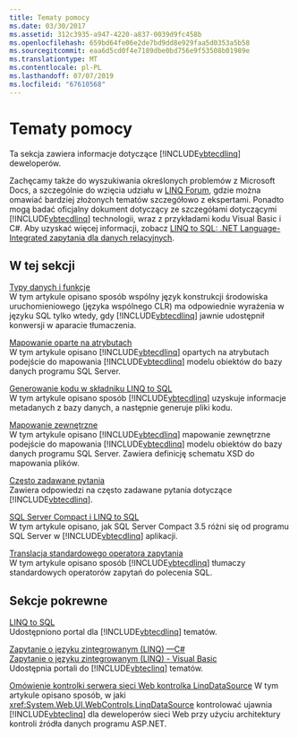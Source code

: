 ```yaml
---
title: Tematy pomocy
ms.date: 03/30/2017
ms.assetid: 312c3935-a947-4220-a837-0039d9fc458b
ms.openlocfilehash: 659bd64fe06e2de7bd9dd8e929faa5d0353a5b58
ms.sourcegitcommit: eaa6d5cd0f4e7189dbe0bd756e9f53508b01989e
ms.translationtype: MT
ms.contentlocale: pl-PL
ms.lasthandoff: 07/07/2019
ms.locfileid: "67610568"
---
```

# <a name="reference"></a>Tematy pomocy
Ta sekcja zawiera informacje dotyczące [!INCLUDE[vbtecdlinq](../../../../../../includes/vbtecdlinq-md.md)] deweloperów.  
  
 Zachęcamy także do wyszukiwania określonych problemów z Microsoft Docs, a szczególnie do wzięcia udziału w [LINQ Forum](https://go.microsoft.com/fwlink/?LinkId=76488), gdzie można omawiać bardziej złożonych tematów szczegółowo z ekspertami. Ponadto mogą badać oficjalny dokument dotyczący ze szczegółami dotyczącymi [!INCLUDE[vbtecdlinq](../../../../../../includes/vbtecdlinq-md.md)] technologii, wraz z przykładami kodu Visual Basic i C#. Aby uzyskać więcej informacji, zobacz [LINQ to SQL: .NET Language-Integrated zapytania dla danych relacyjnych](https://go.microsoft.com/fwlink/?LinkId=93205).  
  
## <a name="in-this-section"></a>W tej sekcji  
 [Typy danych i funkcje](../../../../../../docs/framework/data/adonet/sql/linq/data-types-and-functions.md)  
 W tym artykule opisano sposób wspólny język konstrukcji środowiska uruchomieniowego (języka wspólnego CLR) ma odpowiednie wyrażenia w języku SQL tylko wtedy, gdy [!INCLUDE[vbtecdlinq](../../../../../../includes/vbtecdlinq-md.md)] jawnie udostępnił konwersji w aparacie tłumaczenia.  
  
 [Mapowanie oparte na atrybutach](../../../../../../docs/framework/data/adonet/sql/linq/attribute-based-mapping.md)  
 W tym artykule opisano [!INCLUDE[vbtecdlinq](../../../../../../includes/vbtecdlinq-md.md)] opartych na atrybutach podejście do mapowania [!INCLUDE[vbtecdlinq](../../../../../../includes/vbtecdlinq-md.md)] modelu obiektów do bazy danych programu SQL Server.  
  
 [Generowanie kodu w składniku LINQ to SQL](../../../../../../docs/framework/data/adonet/sql/linq/code-generation-in-linq-to-sql.md)  
 W tym artykule opisano sposób [!INCLUDE[vbtecdlinq](../../../../../../includes/vbtecdlinq-md.md)] uzyskuje informacje metadanych z bazy danych, a następnie generuje pliki kodu.  
  
 [Mapowanie zewnętrzne](../../../../../../docs/framework/data/adonet/sql/linq/external-mapping.md)  
 W tym artykule opisano [!INCLUDE[vbtecdlinq](../../../../../../includes/vbtecdlinq-md.md)] mapowanie zewnętrzne podejście do mapowania [!INCLUDE[vbtecdlinq](../../../../../../includes/vbtecdlinq-md.md)] modelu obiektów do bazy danych programu SQL Server. Zawiera definicję schematu XSD do mapowania plików.  
  
 [Często zadawane pytania](../../../../../../docs/framework/data/adonet/sql/linq/frequently-asked-questions.md)  
 Zawiera odpowiedzi na często zadawane pytania dotyczące [!INCLUDE[vbtecdlinq](../../../../../../includes/vbtecdlinq-md.md)].  
  
 [SQL Server Compact i LINQ to SQL](../../../../../../docs/framework/data/adonet/sql/linq/sql-server-compact-and-linq-to-sql.md)  
 W tym artykule opisano, jak SQL Server Compact 3.5 różni się od programu SQL Server w [!INCLUDE[vbtecdlinq](../../../../../../includes/vbtecdlinq-md.md)] aplikacji.  
  
 [Translacja standardowego operatora zapytania](../../../../../../docs/framework/data/adonet/sql/linq/standard-query-operator-translation.md)  
 W tym artykule opisano sposób [!INCLUDE[vbtecdlinq](../../../../../../includes/vbtecdlinq-md.md)] tłumaczy standardowych operatorów zapytań do polecenia SQL.  
  
## <a name="related-sections"></a>Sekcje pokrewne  
 [LINQ to SQL](../../../../../../docs/framework/data/adonet/sql/linq/index.md)  
 Udostępniono portal dla [!INCLUDE[vbtecdlinq](../../../../../../includes/vbtecdlinq-md.md)] tematów.  
  
 [Zapytanie o języku zintegrowanym (LINQ) —C#](../../../../../csharp/programming-guide/concepts/linq/index.md)  
 [Zapytanie o języku zintegrowanym (LINQ) - Visual Basic](../../../../../visual-basic/programming-guide/concepts/linq/index.md)  
 Udostępnia portali do [!INCLUDE[vbteclinq](../../../../../../includes/vbteclinq-md.md)] tematów.  
  
 [Omówienie kontrolki serwera sieci Web kontrolka LinqDataSource](https://docs.microsoft.com/previous-versions/aspnet/bb547113(v=vs.100))  
 W tym artykule opisano sposób, w jaki <xref:System.Web.UI.WebControls.LinqDataSource> kontrolować ujawnia [!INCLUDE[vbteclinq](../../../../../../includes/vbteclinq-md.md)] dla deweloperów sieci Web przy użyciu architektury kontroli źródła danych programu ASP.NET.
